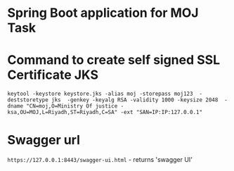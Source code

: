 # Spring Boot application for MOJ Task

# Command to create self signed SSL Certificate JKS
`keytool -keystore keystore.jks -alias moj -storepass moj123  -deststoretype jks  -genkey -keyalg RSA -validity 1000 -keysize 2048  -dname "CN=moj,O=Ministry Of justice - ksa,OU=MOJ,L=Riyadh,ST=Riyadh,C=SA" -ext "SAN=IP:IP:127.0.0.1"`

# Swagger url 
`https://127.0.0.1:8443/swagger-ui.html` - returns 'swagger UI'


